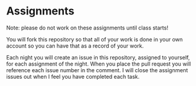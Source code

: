 # Assignments

Note: please do not work on these assignments until class starts!

You will fork this repository so that all of your work is done in your own account so you can have that as a record of your work.

Each night you will create an issue in this repository, assigned to yourself, for each assignment of the night. When you place the pull request you will reference each issue number in the comment. I will close the assignment issues out when I feel you have completed each task.


